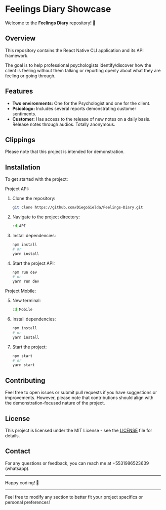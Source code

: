 # Feelings Diary Showcase

Welcome to the **Feelings Diary** repository! 🎉

## Overview

This repository contains the React Native CLI application and its API framework. 

The goal is to help professional psychologists identify/discover how the client is feeling without them talking or reporting openly about what they are feeling or going through.

## Features

- **Two environments:** One for the Psychologist and one for the client.
- **Psicólogo:** Includes several reports demonstrating customer sentiments.
- **Customer:** Has access to the release of new notes on a daily basis. Release notes through audios. Totally anonymous.

## Clippings

Please note that this project is intended for demonstration.

## Installation

To get started with the project:

Project API:

1. Clone the repository:
    ```bash
    git clone https://github.com/DiegoGielda/Feelings-Diary.git
    ```

2. Navigate to the project directory:
    ```bash
    cd API
    ```

3. Install dependencies:
    ```bash
    npm install
    # or
    yarn install
    ```

4. Start the project API:
    ```bash
    npm run dev
    # or
    yarn run dev
    ```

Project Mobile:

5. New terminal:
    ```bash
    cd Mobile
    ```

6. Install dependencies:
    ```bash
    npm install
    # or
    yarn install
    ```

7. Start the project:
    ```bash
    npm start
    # or
    yarn start
    ```    

## Contributing

Feel free to open issues or submit pull requests if you have suggestions or improvements. However, please note that contributions should align with the demonstration-focused nature of the project.

## License

This project is licensed under the MIT License - see the [LICENSE](LICENSE) file for details.

## Contact

For any questions or feedback, you can reach me at +5531986523639 (whatsapp).

---

Happy coding! 🚀

---

Feel free to modify any section to better fit your project specifics or personal preferences!

